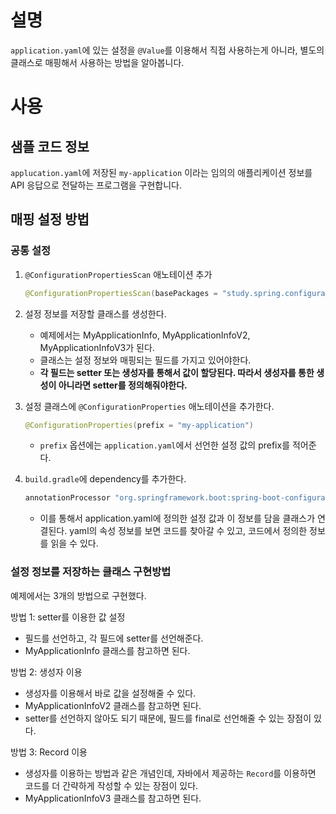 # 설명
`application.yaml`에 있는 설정을 `@Value`를 이용해서 직접 사용하는게 아니라, 별도의 클래스로 매핑해서 사용하는 방법을 알아봅니다.

# 사용
## 샘플 코드 정보
`applucation.yaml`에 저장된 `my-application` 이라는 임의의 애플리케이션 정보를 API 응답으로 전달하는 프로그램을 구현합니다. 

## 매핑 설정 방법
### 공통 설정
1. `@ConfigurationPropertiesScan` 애노테이션 추가
   ```java
   @ConfigurationPropertiesScan(basePackages = "study.spring.configurationproperties.config.model")
   ```
      
2. 설정 정보를 저장할 클래스를 생성한다. 
   - 예제에서는 MyApplicationInfo, MyApplicationInfoV2, MyApplicationInfoV3가 된다.
   - 클래스는 설정 정보와 매핑되는 필드를 가지고 있어야한다. 
   - __각 필드는 setter 또는 생성자를 통해서 값이 할당된다. 따라서 생성자를 통한 생성이 아니라면 setter를 정의해줘야한다.__
3. 설정 클래스에 `@ConfigurationProperties` 애노테이션을 추가한다. 
   ```java
   @ConfigurationProperties(prefix = "my-application")
   ```
   - `prefix` 옵션에는 `application.yaml`에서 선언한 설정 값의 prefix를 적어준다. 
4. `build.gradle`에 dependency를 추가한다. 
   ```groovy
   annotationProcessor "org.springframework.boot:spring-boot-configuration-processor"
   ```
   - 이를 통해서 application.yaml에 정의한 설정 값과 이 정보를 담을 클래스가 연결된다. yaml의 속성 정보를 보면 코드를 찾아갈 수 있고, 코드에서 정의한 정보를 읽을 수 있다. 
      

### 설정 정보를 저장하는 클래스 구현방법
예제에서는 3개의 방법으로 구현했다. 

방법 1: setter를 이용한 값 설정
- 필드를 선언하고, 각 필드에 setter를 선언해준다. 
- MyApplicationInfo 클래스를 참고하면 된다. 

방법 2: 생성자 이용
- 생성자를 이용해서 바로 값을 설정해줄 수 있다. 
- MyApplicationInfoV2 클래스를 참고하면 된다. 
- setter를 선언하지 않아도 되기 때문에, 필드를 final로 선언해줄 수 있는 장점이 있다. 

방법 3: Record 이용
- 생성자를 이용하는 방법과 같은 개념인데, 자바에서 제공하는 `Record`를 이용하면 코드를 더 간략하게 작성할 수 있는 장점이 있다. 
- MyApplicationInfoV3 클래스를 참고하면 된다. 
